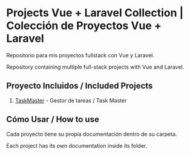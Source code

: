 # Projects Vue + Laravel Collection | Colección de Proyectos Vue + Laravel

Repositorio para mis proyectos fullstack con Vue y Laravel.

Repository containing multiple full-stack projects with Vue and Laravel.

## Proyecto Incluidos / Included Projects

1. [TaskMaster](./TaskMaster) - Gestor de tareas / Task Master

## Cómo Usar / How to use

Cada proyecto tiene su propia documentación dentro de su carpeta.

Each project has its own documentation inside its folder.